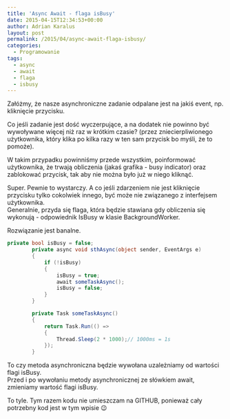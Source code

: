 ```yaml
---
title: 'Async Await - flaga isBusy'
date: 2015-04-15T12:34:53+00:00
author: Adrian Karalus
layout: post
permalink: /2015/04/async-await-flaga-isbusy/
categories:
  - Programowanie
tags:
  - async
  - await
  - flaga
  - isbusy
---
```

Załóżmy, że nasze asynchroniczne zadanie odpalane jest na jakiś event, np. kliknięcie przycisku.  
<!--more-->

  
Co jeśli zadanie jest dość wyczerpujące, a na dodatek nie powinno być wywoływane więcej niż raz w krótkim czasie? (przez zniecierpliwionego użytkownika, który klika po kilka razy w ten sam przycisk bo myśli, że to pomoże).

W takim przypadku powinniśmy przede wszystkim, poinformować użytkownika, że trwają obliczenia (jakaś grafika - busy indicator) oraz zablokować przycisk, tak aby nie można było już w niego kliknąć.

Super. Pewnie to wystarczy. A co jeśli zdarzeniem nie jest kliknięcie przycisku tylko cokolwiek innego, być może nie związanego z interfejsem użytkownika.  
Generalnie, przyda się flaga, która będzie stawiana gdy obliczenia się wykonują - odpowiednik IsBusy w klasie BackgroundWorker.

Rozwiązanie jest banalne.

```csharp
private bool isBusy = false;
        private async void sthAsync(object sender, EventArgs e)
        {
            if (!isBusy)
            {
                isBusy = true;
                await someTaskAsync();
                isBusy = false;
            }
        }

        private Task someTaskAsync()
        {
            return Task.Run(() =>
            {
                Thread.Sleep(2 * 1000);// 1000ms = 1s
            });
        }
```

To czy metoda asynchroniczna będzie wywołana uzależniamy od wartości flagi isBusy.  
Przed i po wywołaniu metody asynchronicznej ze słówkiem await, zmieniamy wartość flagi isBusy.

To tyle. Tym razem kodu nie umieszczam na GITHUB, ponieważ cały potrzebny kod jest w tym wpisie 😉